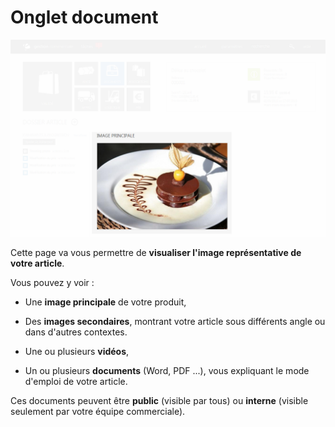 # Onglet document


![ongletdocument-doc2png](images/ongletdocument-doc2png.png)

Cette page va vous permettre de **visualiser l'image représentative de votre article**.

Vous pouvez y voir :

- Une **image principale** de votre produit,

- Des **images secondaires**, montrant votre article sous différents angle ou dans d'autres contextes.

- Une ou plusieurs **vidéos**,

- Un ou plusieurs **documents** (Word, PDF ...), vous expliquant le mode d'emploi de votre article.

Ces documents peuvent être **public** (visible par tous) ou **interne** (visible seulement par votre équipe commerciale).